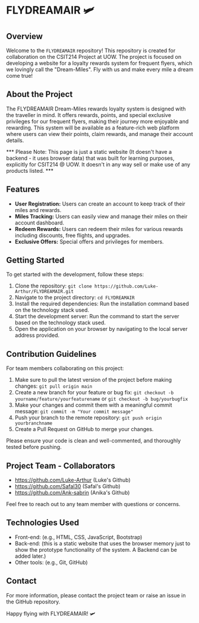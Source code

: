 # FLYDREAMAIR 🛩️

## Overview

Welcome to the `FLYDREAMAIR` repository! This repository is created for collaboration on the CSIT214 Project at UOW. The project is focused on developing a website for a loyalty rewards system for frequent flyers, which we lovingly call the "Dream-Miles". Fly with us and make every mile a dream come true!

## About the Project

The FLYDREAMAIR Dream-Miles rewards loyalty system is designed with the traveller in mind. It offers rewards, points, and special exclusive privileges for our frequent flyers, making their journey more enjoyable and rewarding. This system will be available as a feature-rich web platform where users can view their points, claim rewards, and manage their account details.

*** Please Note: This page is just a static website (It doesn't have a backend - it uses browser data) that was built for learning purposes, explicitly for CSIT214 @ UOW. It doesn't in any way sell or make use of any products listed. ***

## Features

- **User Registration:** Users can create an account to keep track of their miles and rewards.
- **Miles Tracking:** Users can easily view and manage their miles on their account dashboard.
- **Redeem Rewards:** Users can redeem their miles for various rewards including discounts, free flights, and upgrades.
- **Exclusive Offers:** Special offers and privileges for members.

## Getting Started

To get started with the development, follow these steps:

1. Clone the repository: `git clone https://github.com/Luke-Arthur/FLYDREAMAIR.git`
2. Navigate to the project directory: `cd FLYDREAMAIR`
3. Install the required dependencies: Run the installation command based on the technology stack used.
4. Start the development server: Run the command to start the server based on the technology stack used.
5. Open the application on your browser by navigating to the local server address provided.

## Contribution Guidelines

For team members collaborating on this project:

1. Make sure to pull the latest version of the project before making changes: `git pull origin main`
2. Create a new branch for your feature or bug fix: `git checkout -b yourname/feature/yourfeaturename` or `git checkout -b bug/yourbugfix`
3. Make your changes and commit them with a meaningful commit message: `git commit -m "Your commit message"`
4. Push your branch to the remote repository: `git push origin yourbranchname`
5. Create a Pull Request on GitHub to merge your changes.

Please ensure your code is clean and well-commented, and thoroughly tested before pushing.

## Project Team - Collaborators

- https://github.com/Luke-Arthur (Luke's Github)
- https://github.com/Safal30 (Safal's Github)
- https://github.com/Ank-sabrin (Anika's Github)


Feel free to reach out to any team member with questions or concerns.

## Technologies Used

- Front-end: (e.g., HTML, CSS, JavaScript, Bootstrap)
- Back-end: (this is a static website that uses the browser memory just to show the prototype functionality of the system. A Backend can be added later.)
- Other tools: (e.g., Git, GitHub)

## Contact

For more information, please contact the project team or raise an issue in the GitHub repository.

Happy flying with FLYDREAMAIR! 🛩️
